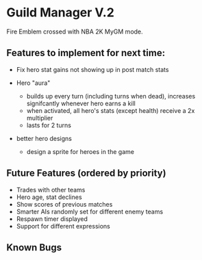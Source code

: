 # Guild Manager V.2

Fire Emblem crossed with NBA 2K MyGM mode.

## Features to implement for next time:

- Fix hero stat gains not showing up in post match stats

- Hero "aura"

  - builds up every turn (including turns when dead), increases signifcantly whenever hero earns a kill
  - when activated, all hero's stats (except health) receive a 2x multiplier
  - lasts for 2 turns

- better hero designs

  - design a sprite for heroes in the game

## Future Features (ordered by priority)

- Trades with other teams
- Hero age, stat declines
- Show scores of previous matches
- Smarter AIs randomly set for different enemy teams
- Respawn timer displayed
- Support for different expressions

## Known Bugs

<!-- Update this with bugs found during playtesting -->
